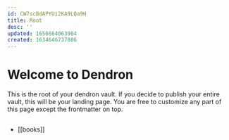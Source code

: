 ```yaml
---
id: CW7scBdAPYUi2KA9LQa9H
title: Root
desc: ''
updated: 1656664063904
created: 1634646737086
---
```

# Welcome to Dendron

This is the root of your dendron vault. If you decide to publish your entire vault, this will be your landing page. You are free to customize any part of this page except the frontmatter on top. 

## 
- [[books]]
